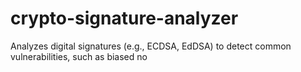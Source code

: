 # crypto-signature-analyzer
Analyzes digital signatures (e.g., ECDSA, EdDSA) to detect common vulnerabilities, such as biased no
